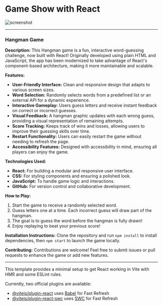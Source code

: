# Game Show with React

![screenshot](https://res.cloudinary.com/codelikeagirl29/image/upload/v1727693756/Vite-React-09-30-2024_05_54_AM_jlugea.png)

---

### Hangman Game

**Description:**
This Hangman game is a fun, interactive word-guessing challenge, now built with React! Originally developed using plain HTML and JavaScript, the app has been modernized to take advantage of React's component-based architecture, making it more maintainable and scalable.

**Features:**
- **User-Friendly Interface:** Clean and responsive design that adapts to various screen sizes.
- **Word Selection:** Randomly selects words from a predefined list or an external API for a dynamic experience.
- **Interactive Gameplay:** Users guess letters and receive instant feedback on correct or incorrect guesses.
- **Visual Feedback:** A hangman graphic updates with each wrong guess, providing a visual representation of remaining attempts.
- **Score Tracking:** Keeps track of wins and losses, allowing users to improve their guessing skills over time.
- **Restart Functionality:** Users can easily restart the game without needing to refresh the page.
- **Accessibility Features:** Designed with accessibility in mind, ensuring all players can enjoy the game.

**Technologies Used:**
- **React:** For building a modular and responsive user interface.
- **CSS:** For styling components and ensuring a polished look.
- **JavaScript:** To handle game logic and interactions.
- **GitHub:** For version control and collaborative development.

**How to Play:**
1. Start the game to receive a randomly selected word.
2. Guess letters one at a time. Each incorrect guess will draw part of the hangman.
3. The goal is to guess the word before the hangman is fully drawn!
4. Enjoy replaying to beat your previous score!

**Installation Instructions:**
Clone the repository and run `npm install` to install dependencies, then `npm start` to launch the game locally.

**Contributing:**
Contributions are welcome! Feel free to submit issues or pull requests to enhance the game or add new features.

---

This template provides a minimal setup to get React working in Vite with HMR and some ESLint rules.

Currently, two official plugins are available:

- [@vitejs/plugin-react](https://github.com/vitejs/vite-plugin-react/blob/main/packages/plugin-react/README.md) uses [Babel](https://babeljs.io/) for Fast Refresh
- [@vitejs/plugin-react-swc](https://github.com/vitejs/vite-plugin-react-swc) uses [SWC](https://swc.rs/) for Fast Refresh
